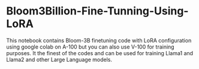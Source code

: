 # Bloom3Billion-Fine-Tunning-Using-LoRA
This notebook contains Bloom-3B finetuning code with LoRA configuration using google colab on A-100 but you can also use V-100 for training purposes. It the finest of the codes and can be used for training Llama1 and Llama2 and other Large Language models.
